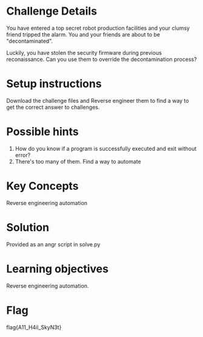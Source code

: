 

# Challenge Details

You have entered a top secret robot production facilities and your clumsy friend tripped the alarm. You and your friends are about to be "decontaminated".

Luckily, you have stolen the security firmware during previous reconaissance. Can you use them to override the decontamination process?

# Setup instructions

Download the challenge files and Reverse engineer them to find a way to get the correct answer to challenges.

# Possible hints

1. How do you know if a program is successfully executed and exit without error?
2. There's too many of them. Find a way to automate

# Key Concepts

Reverse engineering automation

# Solution

Provided as an angr script in solve.py

# Learning objectives

Reverse engineering automation.

# Flag

flag{A11_H4il_SkyN3t}
